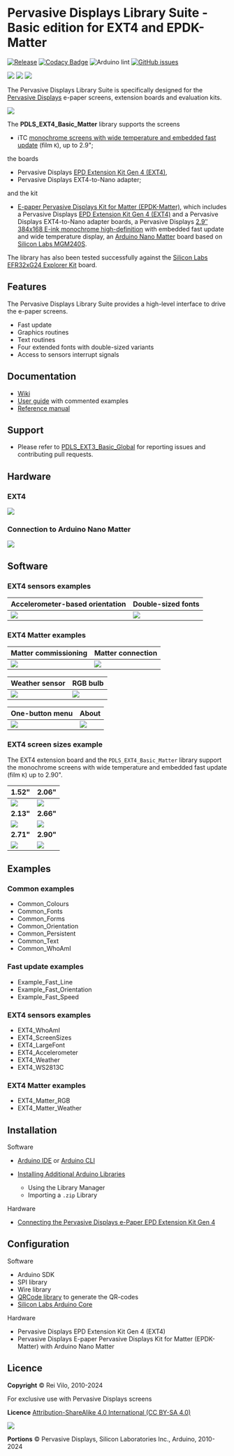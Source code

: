 # Pervasive Displays Library Suite - Basic edition for EXT4 and EPDK-Matter

[![Release](https://img.shields.io/github/v/release/rei-vilo/PDLS_EXT4_Basic_Matter)](https://github.com/rei-vilo/PDLS_EXT4_Basic_Matter/releases) [![Codacy Badge](https://app.codacy.com/project/badge/Grade/77ecc9fa99834e299505f5f2a7c83e53)](https://app.codacy.com/gh/rei-vilo/PDLS_EXT4_Basic_Matter/dashboard?utm_source=github.com&amp;utm_medium=referral&amp;utm_content=rei-vilo/PDLS_EXT4_Basic_Matter&amp;utm_campaign=Badge_Grade) ![Arduino lint](https://github.com/rei-vilo/PDLS_EXT4_Basic_Matter/actions/workflows/main.yml/badge.svg) [![GitHub issues](https://img.shields.io/github/issues/rei-vilo/PDLS_EXT3_Basic_Global)](https://github.com/rei-vilo/PDLS_EXT3_Basic_Global/issues)

[![](https://img.shields.io/badge/-Wiki-blue)](https://docs.pervasivedisplays.com/) [![](https://img.shields.io/badge/-User_Guide-blue)](https://pdls.pervasivedisplays.com/userguide/index.html) [![](https://img.shields.io/badge/-Reference_manual-blue)](https://rei-vilo.github.io/PDLS_EXT3_Basic_Documentation/html/index.html)

The Pervasive Displays Library Suite is specifically designed for the [Pervasive Displays](https://www.pervasivedisplays.com) e-paper screens, extension boards and evaluation kits.

![](https://pdls.pervasivedisplays.com/userguide/img/Logo_PDI_text_320.png)

The **PDLS\_EXT4\_Basic\_Matter** library supports the screens

* iTC [monochrome screens with wide temperature and embedded fast update](https://www.pervasivedisplays.com/products/?_sft_etc_itc=pu&_sft_temperature_range=m15c-to-p60c) (film `K`), up to 2.9";

<!-- <center>![](img/Logo-PDI-white.png) ![](img/Logo_Arduino.png) ![](img/Logo_SiLabs.png)</center> -->

the boards

* Pervasive Displays [EPD Extension Kit Gen 4 (EXT4)](https://www.pervasivedisplays.com/product/epd-extension-kit-gen-4-EXT4/), 
* Pervasive Displays EXT4-to-Nano adapter;

and the kit

* [E-paper Pervasive Displays Kit for Matter (EPDK-Matter)](https://www.pervasivedisplays.com), which includes a Pervasive Displays [EPD Extension Kit Gen 4 (EXT4)](https://www.pervasivedisplays.com/product/epd-extension-kit-gen-3-EXT3/) and a Pervasive Displays EXT4-to-Nano adapter boards, a Pervasive Displays [2.9″ 384x168 E-ink monochrome high-definition](https://www.pervasivedisplays.com/product/2-9-e-ink-displays/) with embedded fast update and wide temperature display, an [Arduino Nano Matter](https://store.arduino.cc/pages/nano-matter) board based on [Silicon Labs MGM240S](https://www.silabs.com/wireless/zigbee/efr32mg24-series-2-modules).

The library has also been tested successfully against the [Silicon Labs EFR32xG24 Explorer Kit](https://www.silabs.com/development-tools/wireless/efr32xg24-explorer-kit) board.

## Features

The Pervasive Displays Library Suite provides a high-level interface to drive the e-paper screens.

* Fast update
* Graphics routines
* Text routines
* Four extended fonts with double-sized variants
* Access to sensors interrupt signals

## Documentation

* [Wiki](https://docs.pervasivedisplays.com/) 
* [User guide](https://pdls.pervasivedisplays.com/userguide/index.html) with commented examples
* [Reference manual](https://rei-vilo.github.io/PDLS_EXT3_Basic_Documentation/index.html) 

## Support

* Please refer to [PDLS_EXT3_Basic_Global](https://github.com/rei-vilo/PDLS_EXT3_Basic_Global/issues) for reporting issues and contributing pull requests.

## Hardware

### EXT4

![](img/Board_EXT4.png)

### Connection to Arduino Nano Matter

![](img/Board_EXT4_Nano_Matter.png)
<!-- 
### Connection to SiLabs xG24 Explorer Kit

![](img/Board_EXT4_xG24.png) -->

## Software

### EXT4 sensors examples

Accelerometer-based orientation | Double-sized fonts
--- | ---
![](img/EXT4_8.gif) | ![](img/EXT4_7.png)

### EXT4 Matter examples

Matter commissioning | Matter connection
--- | ---
![](img/EXT4_1.png) | ![](img/EXT4_2.png)

Weather sensor | RGB bulb
--- | ---
![](img/EXT4_3.png) | ![](img/EXT4_4.png)

One-button menu | About
--- | ---
![](img/EXT4_6.gif) | ![](img/EXT4_5.png)

### EXT4 screen sizes example

The EXT4 extension board and the `PDLS_EXT4_Basic_Matter` library support the monochrome screens with wide temperature and embedded fast update (film `K`) up to 2.90".

1.52" | 2.06"
--- | ---
![](img/EXT4_152_KS.png) | ![](img/EXT4_206_KS.png) 
**2.13"** | **2.66"**
![](img/EXT4_213_KS.png) | ![](img/EXT4_266_KS.png) 
**2.71"** | **2.90"**
![](img/EXT4_271_KS.png) | ![](img/EXT4_290_KS.png)

## Examples

### Common examples

* Common_Colours
* Common_Fonts
* Common_Forms
* Common_Orientation
* Common_Persistent
* Common_Text
* Common_WhoAmI

### Fast update examples

* Example_Fast_Line
* Example_Fast_Orientation
* Example_Fast_Speed

### EXT4 sensors examples

* EXT4_WhoAmI
* EXT4_ScreenSizes
* EXT4_LargeFont
* EXT4_Accelerometer
* EXT4_Weather
* EXT4_WS2813C

### EXT4 Matter examples 
 
* EXT4_Matter_RGB 
* EXT4_Matter_Weather 

## Installation

Software

* [Arduino IDE](https://www.arduino.cc/en/software) or [Arduino CLI](https://arduino.github.io/arduino-cli/)
* [Installing Additional Arduino Libraries](https://www.arduino.cc/en/guide/libraries)

    + Using the Library Manager
    + Importing a `.zip` Library

Hardware

* [Connecting the Pervasive Displays e-Paper EPD Extension Kit Gen 4](https://embeddedcomputing.weebly.com/connecting-the-pervasive-displays-ext4.html)

## Configuration

Software

* Arduino SDK
* SPI library
* Wire library
* [QRCode library](https://www.arduino.cc/reference/en/libraries/qrcode/) to generate the QR-codes
* [Silicon Labs Arduino Core](https://github.com/siliconlabs/arduino)

Hardware

* Pervasive Displays EPD Extension Kit Gen 4 (EXT4)
* Pervasive Displays E-paper Pervasive Displays Kit for Matter (EPDK-Matter) with Arduino Nano Matter

## Licence

**Copyright** &copy; Rei Vilo, 2010-2024

For exclusive use with Pervasive Displays screens

**Licence** [Attribution-ShareAlike 4.0 International (CC BY-SA 4.0)](./LICENCE.md)

![](img/by-sa.svg)

**Portions** &copy; Pervasive Displays, Silicon Laboratories Inc., Arduino, 2010-2024

